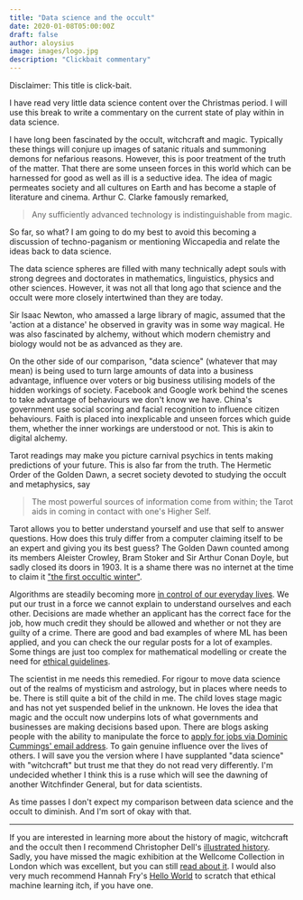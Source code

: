 ```yaml
---
title: "Data science and the occult"
date: 2020-01-08T05:00:00Z
draft: false
author: aloysius
image: images/logo.jpg
description: "Clickbait commentary"
---
```


Disclaimer: This title is click-bait.

I have read very little data science content over the Christmas period. I will
use this break to write a commentary on the current state of play within in data
science.


I have long been fascinated by the occult, witchcraft and magic. Typically these
things will conjure up images of satanic rituals and summoning demons for
nefarious reasons. However, this is poor treatment of the truth of the matter.
That there are some unseen forces in this world which can be harnessed for good
as well as ill is a seductive idea. The idea of magic permeates society and all
cultures on Earth and has become a staple of literature and cinema. Arthur C.
Clarke famously remarked,

> Any sufficiently advanced technology is indistinguishable from magic.


So far, so what? I am going to do my best to avoid this becoming a discussion of
techno-paganism or mentioning Wiccapedia and relate the ideas back to data
science.

The data science spheres are filled with many technically adept souls with
strong degrees and doctorates in mathematics, linguistics, physics and other
sciences. However, it was not all that long ago that science and the occult were
more closely intertwined than they are today.

Sir Isaac Newton, who amassed a large library of magic, assumed that the 'action
at a distance' he observed in gravity was in some way magical. He was also
fascinated by alchemy, without which modern chemistry and biology would not be
as advanced as they are.

On the other side of our comparison, "data science" (whatever that may mean) is
being used to turn large amounts of data into a business advantage, influence
over voters or big business utilising models of the hidden workings of society.
Facebook and Google work behind the scenes to take advantage of behaviours we
don't know we have. China's government use social scoring and facial recognition
to influence citizen behaviours. Faith is placed into inexplicable and unseen
forces which guide them, whether the inner workings are understood or not. This
is akin to digital alchemy.

Tarot readings may make you picture carnival psychics in tents making
predictions of your future. This is also far from the truth. The Hermetic Order
of the Golden Dawn, a secret society devoted to studying the occult and
metaphysics, say

> The most powerful sources of information come from within;
> the Tarot aids in coming in contact with one's Higher Self.

Tarot allows you to better understand yourself and use that self to
answer questions. How does this truly differ from a computer claiming itself to
be an expert and giving you its best guess? The Golden Dawn counted among its
members Aleister Crowley, Bram Stoker and Sir Arthur Conan Doyle, but sadly
closed its doors in 1903. It is a shame there was no internet at the time to
claim it ["the first occultic winter"](https://en.wikipedia.org/wiki/AI_winter).

Algorithms are steadily becoming more [in control of our everyday
lives](https://www.vox.com/technology/2018/10/1/17882340/how-algorithms-control-your-life-hannah-fry).
We put our trust in a force we cannot explain to understand ourselves and each
other.  Decisions are made whether an applicant has the correct face for
the job, how much credit they should be allowed and whether or not they are
guilty of a crime. There are good and bad examples of where ML has been applied,
and you can check the our regular posts for a lot of examples. Some things are
just too complex for mathematical modelling or create the need for [ethical
guidelines](https://standards.ieee.org/content/dam/ieee-standards/standards/web/documents/other/ead_v1.pdf).


The scientist in me needs this remedied. For rigour to move data science out of
the realms of mysticism and astrology, but in places where needs to be. There
is still quite a bit of the child in me. The child loves stage magic and has
not yet suspended belief in the unknown. He loves the idea that magic and the
occult now underpins lots of what governments and businesses are making
decisions based upon. There are blogs asking people with the ability to
manipulate the force to [apply for jobs via Dominic Cummings' email
address](https://dominiccummings.com/2020/01/02/two-hands-are-a-lot-were-hiring-data-scientists-project-managers-policy-experts-assorted-weirdos/).
To gain genuine influence over the lives of others. I will save you the
version where I have supplanted "data science" with "witchcraft" but trust me
that they do not read very differently. I'm undecided whether I think this is
a ruse which will see the dawning of another Witchfinder General, but for data
scientists.


As time passes I don't expect my comparison between data science and the occult
to diminish. And I'm sort of okay with that.


---

If you are interested in learning more about the history of magic, witchcraft
and the occult then I recommend Christopher Dell's [illustrated
history](https://smile.amazon.co.uk/Occult-Witchcraft-Magic-Illustrated-History/dp/0500518882/ref=sr_1_1?crid=YONO9BV1RCSA&keywords=christopher+dell+the+occult+witchcraft+and+magic&qid=1578058096&sprefix=christopher+dell+%2Caps%2C292&sr=8-1).
Sadly, you have missed the magic exhibition at the Wellcome Collection in
London which was excellent, but you can still [read about
it](https://wellcomecollection.org/exhibitions/W_vuwBQAACoA_SY2). I would also
very much recommend Hannah Fry's [Hello
World](https://www.amazon.com/Hello-World-Being-Human-Algorithms/dp/039363499X)
to scratch that ethical machine learning itch, if you have one.
